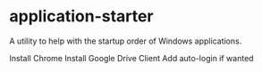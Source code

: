 # application-starter
A utility to help with the startup order of Windows applications.

Install Chrome
Install Google Drive Client
Add auto-login if wanted
